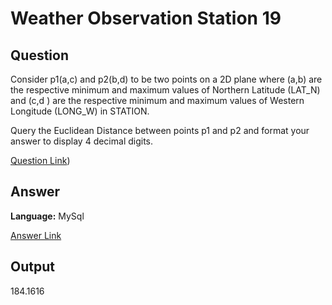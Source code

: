 # Weather Observation Station 19

## Question
Consider p1(a,c) and p2(b,d) to be two points on a 2D plane where (a,b) are the respective minimum and maximum values of Northern Latitude (LAT_N) and (c,d
) are the respective minimum and maximum values of Western Longitude (LONG_W) in STATION.

Query the Euclidean Distance between points p1 and p2 and format your answer to display 4 decimal digits.

 [Question Link](https://www.hackerrank.com/challenges/weather-observation-station-19/problem))

## Answer
**Language:** MySql

[Answer Link](https://github.com/ShravaniVoddula/SQL/blob/main/HackerRank/Medium/Weather%20Observation%20Station%2019/Weather%20Observation%20Station%2019.sql)

## Output
184.1616
